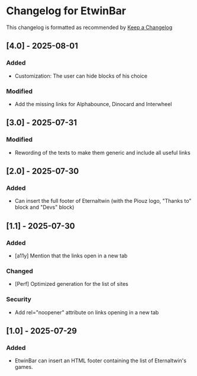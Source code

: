 # Changelog for EtwinBar
This changelog is formatted as recommended by [Keep a Changelog](https://keepachangelog.com/en/1.0.0/)

## [4.0] - 2025-08-01
### Added
- Customization: The user can hide blocks of his choice

### Modified
- Add the missing links for Alphabounce, Dinocard and Interwheel

## [3.0] - 2025-07-31
### Modified
- Rewording of the texts to make them generic and include all useful links

## [2.0] - 2025-07-30
### Added
- Can insert the full footer of Eternaltwin (with the Piouz logo, "Thanks to" block and "Devs" block)

## [1.1] - 2025-07-30
### Added
- [a11y] Mention that the links open in a new tab

### Changed
- [Perf] Optimized generation for the list of sites

### Security 
- Add rel="noopener" attribute on links opening in a new tab
 
## [1.0] - 2025-07-29
### Added
- EtwinBar can insert an HTML footer containing the list of Eternaltwin's games.
